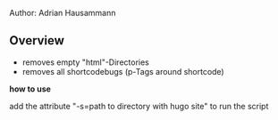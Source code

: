 Author: Adrian Hausammann

## Overview ##

* removes empty "html"-Directories
* removes all shortcodebugs (p-Tags around shortcode)

**how to use**

add the attribute "-s=path to directory with hugo site" to run the script
